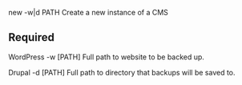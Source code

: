 new -w|d PATH
  Create a new instance of a CMS

  Required
  --------------------------------------------------------------------------------------------------
  WordPress
    -w [PATH]           Full path to website to be backed up.

  Drupal
    -d [PATH]           Full path to directory that backups will be saved to.

